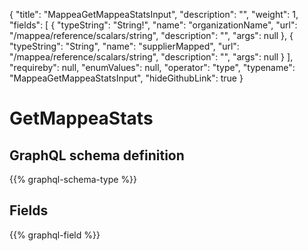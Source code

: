 {
  "title": "MappeaGetMappeaStatsInput",
  "description": "",
  "weight": 1,
  "fields": [
    {
      "typeString": "String!",
      "name": "organizationName",
      "url": "/mappea/reference/scalars/string",
      "description": "",
      "args": null
    },
    {
      "typeString": "String",
      "name": "supplierMapped",
      "url": "/mappea/reference/scalars/string",
      "description": "",
      "args": null
    }
  ],
  "requireby": null,
  "enumValues": null,
  "operator": "type",
  "typename": "MappeaGetMappeaStatsInput",
  "hideGithubLink": true
}
# GetMappeaStats
## GraphQL schema definition

{{% graphql-schema-type %}}

## Fields

{{% graphql-field %}}
